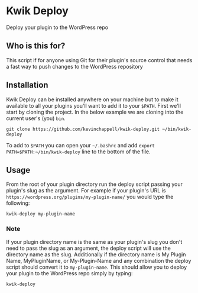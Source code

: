 # Kwik Deploy

Deploy your plugin to the WordPress repo

## Who is this for?
This script if for anyone using Git for their plugin's source control that needs a fast way to push changes to the WordPress repository

## Installation

Kwik Deploy can be installed anywhere on your machine but to make it available to all your plugins you'll want to add it to your `$PATH`. First we'll start by cloning the project. In the below example we are cloning into the current user's (you) `bin`.

~~~
git clone https://github.com/kevinchappell/kwik-deploy.git ~/bin/kwik-deploy
~~~

To add to `$PATH` you can open your `~/.bashrc` and add `export PATH=$PATH:~/bin/kwik-deploy` line to the bottom of the file.

## Usage ##

From the root of your plugin directory run the deploy script passing your plugin's slug as the argument. For example if your plugin's URL is `https://wordpress.org/plugins/my-plugin-name/` you would type the following:

```
kwik-deploy my-plugin-name
```

### Note
If your plugin directory name is the same as your plugin's slug you don't need to pass the slug as an argument, the deploy script will use the directory name as the slug. Additionally if the directory name is My Plugin Name, MyPluginName, or My-Plugin-Name and any combination the deploy script should convert it to `my-plugin-name`. This should allow you to deploy your plugin to the WordPress repo simply by typing:
```
kwik-deploy
```
